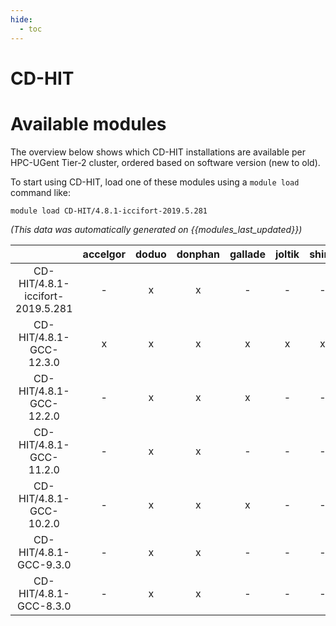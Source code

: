 ```yaml
---
hide:
  - toc
---
```


CD-HIT
======

# Available modules


The overview below shows which CD-HIT installations are available per HPC-UGent Tier-2 cluster, ordered based on software version (new to old).

To start using CD-HIT, load one of these modules using a `module load` command like:

```shell
module load CD-HIT/4.8.1-iccifort-2019.5.281
```

*(This data was automatically generated on {{modules_last_updated}})*  

| |accelgor|doduo|donphan|gallade|joltik|shinx|
| :---: | :---: | :---: | :---: | :---: | :---: | :---: |
|CD-HIT/4.8.1-iccifort-2019.5.281|-|x|x|-|-|-|
|CD-HIT/4.8.1-GCC-12.3.0|x|x|x|x|x|x|
|CD-HIT/4.8.1-GCC-12.2.0|-|x|x|x|-|-|
|CD-HIT/4.8.1-GCC-11.2.0|-|x|x|-|-|-|
|CD-HIT/4.8.1-GCC-10.2.0|-|x|x|x|-|-|
|CD-HIT/4.8.1-GCC-9.3.0|-|x|x|-|-|-|
|CD-HIT/4.8.1-GCC-8.3.0|-|x|x|-|-|-|
